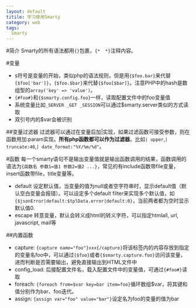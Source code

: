 ```yaml
---
layout: default
titile: 学习使用Smarty
category: web
tags:
  Smarty
---
```

#简介
Smarty的所有语法都用`{}`包裹，`{*  *}`注释内容。

#变量
+ `$`符号是变量的开始，类似php的语法规则，但是用`{$foo.bar}`来代替`{$foo['bar']}`，`{$foo.$bar}`来代替`{$foo[$bar]}`。注意PHP中的hash是数组型的`array('key' => 'value')`。
+ `{#foo#}`和`{$smarty.config.foo}`一样，读取配置文件中的foo变量值
+ 系统变量比如`_SERVER _GET _SESSION`可以通过$smarty.server类似的方式读取
+ 双引号内的\$var会被识别

##变量过滤器
过滤器可以通过在变量后加\|实现，如果过滤函数可接受参数，则在函数用加\:param实现。**所有php函数都可以作为过滤器**。比如`| upper`,`| truncate:40`,`| date_format:"%Y/%m/%d"`。


#函数
每一个smarty语句不是输出变量值就是输出函数调用的结果，函数调用的语法为`{函数名 参数1=值1 参数2=值2 ...}`，常见的有include函数带file变量，insert函数带file，title变量等。

+ default 设定默认值，当变量的值为null或者空字符串时，显示default值（默认空白变量会报错）。可以设定多个default filter来实现多个默认值，如`{$jsonError|default:$tplData.error|default:0}`，当前两者都为空时显示默认值0.
+ escape 转意变量，默认会转义成html的转义字符，可以指定htmlall, url, javascript, mail等

##内置函数
+ capture: `{capture name="foo"}xxx{/capture}`将该标签内的内容存放到指定的变量名foo中，可以通过`{$foo}`或者`{$smarty.capture.foo}`访问该变量，进而判断是否需要输出，避免直接输出到HTML文件中
+ config_load: 后接配置文件名，载入配置文件中的变量值，可通过`{#foo#}`读取
+ foreach: `{foreach from=$var key=bar item=foo}`循环数组$var，将其键和值分别作为bar、foo迭代。
+ assign: `{assign var="foo" value="bar"}`设定名为foo的变量的值为bar
